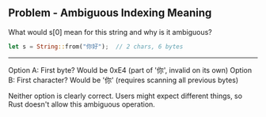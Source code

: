 ## Problem - Ambiguous Indexing Meaning

What would s[0] mean for this string and why is it ambiguous?
```rust
let s = String::from("你好");  // 2 chars, 6 bytes
```

---

Option A: First byte? Would be 0xE4 (part of '你', invalid on its own)
Option B: First character? Would be '你' (requires scanning all previous bytes)

Neither option is clearly correct. Users might expect different things, so Rust doesn't allow this ambiguous operation.

